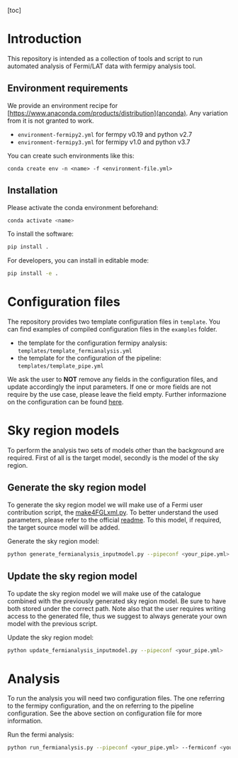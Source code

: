 [toc]

# Introduction

This repository is intended as a collection of tools and script to run automated analysis of Fermi/LAT data with fermipy analysis tool. 

## Environment requirements 

We provide an environment recipe for [https://www.anaconda.com/products/distribution](anconda). Any variation from it is not granted to work.

- <code>environment-fermipy2.yml</code> for fermpy v0.19 and python v2.7
- <code>environment-fermipy3.yml</code> for fermipy v1.0 and python v3.7 

You can create such environments like this:

```bach
conda create env -n <name> -f <environment-file.yml>
```

## Installation

Please activate the conda environment beforehand:

```bash
conda activate <name>
```

To install the software:

```bash
pip install .
```

For developers, you can install in editable mode:

```bash
pip install -e .
```

# Configuration files

The repository provides two template configuration files in <code>template</code>. You can find examples of compiled configuration files in the <code>examples</code> folder.

- the template for the configuration fermipy analysis: <code>templates/template_fermianalysis.yml</code>
- the template for the configuration of the pipeline: <code>templates/template_pipe.yml</code>

We ask the user to <b>NOT</b> remove any fields in the configuration files, and update accordingly the input parameters. If one or more fields are not require by the use case, please leave the field empty. Further informazione on the configuration can be found [here](lateasy/templates/README.md).

# Sky region models

To perform the analysis two sets of models other than the background are required. First of all is the target model, secondly is the model of the sky region. 

## Generate the sky region model

To generate the sky region model we will make use of a Fermi user contribution script, the [make4FGLxml.py](https://fermi.gsfc.nasa.gov/ssc/data/analysis/user/make4FGLxml.py). To better understand the used parameters, please refer to the official [readme](https://fermi.gsfc.nasa.gov/ssc/data/analysis/user/readme_make4FGLxml.txt). To this model, if required, the target source model will be added.

Generate the sky region model:
```bash
python generate_fermianalysis_inputmodel.py --pipeconf <your_pipe.yml>
```

## Update the sky region model

To update the sky region model we will make use of the catalogue combined with the previously generated sky region model. Be sure to have both stored under the correct path. Note also that the user requires writing access to the generated file, thus we suggest to always generate your own model with the previous script.

Update the sky region model:
```bash
python update_fermianalysis_inputmodel.py --pipeconf <your_pipe.yml>
```

# Analysis

To run the analysis you will need two configuration files. The one referring to the fermipy configuration, and the on referring to the pipeline configuration. See the above section on configuration file for more information.

Run the fermi analysis:
```bash
python run_fermianalysis.py --pipeconf <your_pipe.yml> --fermiconf <your_fermianalysis.yml>
```

